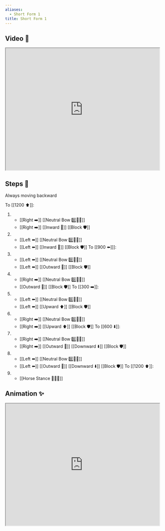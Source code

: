 ```yaml
---
aliases:
  - Short Form 1
title: Short Form 1
---
```


## Video 🎥

<iframe src="https://www.youtube.com/embed/Fz4jGkCKkxk" width="100%" height="400"></iframe>

## Steps 👣

Always moving backward

To [[1200 ⬆️]]:
1.  - [[Right ➡️]] [[Neutral Bow 0️⃣🧍‍♂️]] 
    - [[Right ➡️]] [[Inward 🔽]] [[Block 🛡️]]
2.  - [[Left ⬅️]] [[Neutral Bow 0️⃣🧍‍♂️]]
    - [[Left ⬅️]] [[Inward 🔽]] [[Block 🛡️]]
To [[900 ⬅️]]]:
3.  - [[Left ⬅️]] [[Neutral Bow 0️⃣🧍‍♂️]]
    - [[Left ⬅️]] [[Outward 🔼]] [[Block 🛡️]]
4.  - [[Right ➡️]] [[Neutral Bow 0️⃣🧍‍♂️]]
    - [[Outward 🔼]] [[Block 🛡️]]
To [[300 ➡️]]:
5.  - [[Left ⬅️]] [[Neutral Bow 0️⃣🧍‍♂️]]
    - [[Left ⬅️]] [[Upward ⬆️]] [[Block 🛡️]]
6.  - [[Right ➡️]] [[Neutral Bow 0️⃣🧍‍♂️]] 
    - [[Right ➡️]] [[Upward ⬆️]] [[Block 🛡️]]
To [[600 ⬇️]]:
7.  - [[Right ➡️]] [[Neutral Bow 0️⃣🧍‍♂️]] 
    - [[Right ➡️]] [[Outward 🔼]] [[Downward ⬇️]] [[Block 🛡️]]
8.  - [[Left ⬅️]] [[Neutral Bow 0️⃣🧍‍♂️]]
    - [[Left ⬅️]] [[Outward 🔼]] [[Downward ⬇️]] [[Block 🛡️]]
To [[1200 ⬆️]]:
9.  - [[Horse Stance 🏇🧍‍♂️]]

## Animation ✨

<iframe src="https://realjohndoe.github.io/kenpo-notes/animation/short-form-1" width="100%" height="400"></iframe>